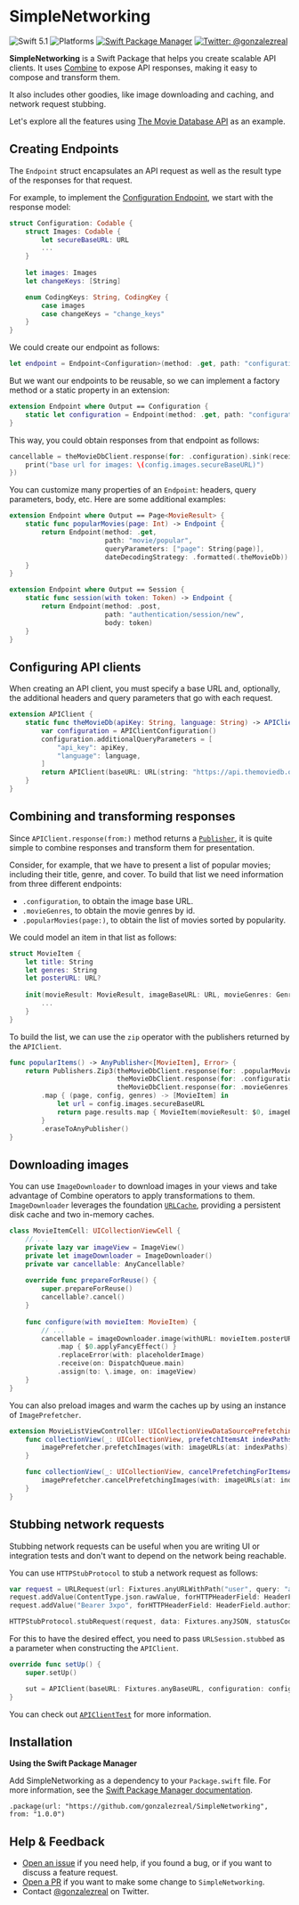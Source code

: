 # SimpleNetworking
![Swift 5.1](https://img.shields.io/badge/Swift-5.1-orange.svg)
![Platforms](https://img.shields.io/badge/platforms-iOS+tvOS+macOS-brightgreen.svg?style=flat)
[![Swift Package Manager](https://img.shields.io/badge/spm-compatible-brightgreen.svg?style=flat)](https://swift.org/package-manager)
[![Twitter: @gonzalezreal](https://img.shields.io/badge/twitter-@gonzalezreal-blue.svg?style=flat)](https://twitter.com/gonzalezreal)

**SimpleNetworking** is a Swift Package that helps you create scalable API clients. It uses [Combine](https://developer.apple.com/documentation/combine) to expose API responses, making it easy to compose and transform them.

It also includes other goodies, like image downloading and caching, and network request stubbing.

Let's explore all the features using [The Movie Database API](https://developers.themoviedb.org/3) as an example.

## Creating Endpoints
The `Endpoint` struct encapsulates an API request as well as the result type of the responses for that request.

For example, to implement the [Configuration Endpoint](https://developers.themoviedb.org/3/configuration/get-api-configuration), we start with the response model:

```Swift
struct Configuration: Codable {
    struct Images: Codable {
        let secureBaseURL: URL
        ...
    }
    
    let images: Images
    let changeKeys: [String]

    enum CodingKeys: String, CodingKey {
        case images
        case changeKeys = "change_keys"
    }
}
```

We could create our endpoint as follows:

```Swift
let endpoint = Endpoint<Configuration>(method: .get, path: "configuration")
```

But we want our endpoints to be reusable, so we can implement a factory method or a static property in an extension:

```Swift
extension Endpoint where Output == Configuration {
    static let configuration = Endpoint(method: .get, path: "configuration")
}
```

This way, you could obtain responses from that endpoint as follows:

```Swift
cancellable = theMovieDbClient.response(for: .configuration).sink(receiveValue: { config in
    print("base url for images: \(config.images.secureBaseURL)")
})
```

You can customize many properties of an `Endpoint`: headers, query parameters, body, etc. Here are some additional examples:

```Swift
extension Endpoint where Output == Page<MovieResult> {
    static func popularMovies(page: Int) -> Endpoint {
        return Endpoint(method: .get,
                        path: "movie/popular",
                        queryParameters: ["page": String(page)],
                        dateDecodingStrategy: .formatted(.theMovieDb))
    }
}

extension Endpoint where Output == Session {
    static func session(with token: Token) -> Endpoint {
        return Endpoint(method: .post,
                        path: "authentication/session/new",
                        body: token)
    }
}
```

## Configuring API clients
When creating an API client, you must specify a base URL and, optionally, the additional headers and query parameters that go with each request.

```Swift
extension APIClient {
    static func theMovieDb(apiKey: String, language: String) -> APIClient {
        var configuration = APIClientConfiguration()
        configuration.additionalQueryParameters = [
            "api_key": apiKey,
            "language": language,
        ]
        return APIClient(baseURL: URL(string: "https://api.themoviedb.org/3")!, configuration: configuration)
    }
}
```

## Combining and transforming responses
Since `APIClient.response(from:)` method returns a [`Publisher`](https://developer.apple.com/documentation/combine/publisher), it is quite simple to combine responses and transform them for presentation.

Consider, for example, that we have to present a list of popular movies; including their title, genre, and cover. To build that list we need information from three different endpoints:
* `.configuration`, to obtain the image base URL.
* `.movieGenres`, to obtain the movie genres by id.
* `.popularMovies(page:)`, to obtain the list of movies sorted by popularity.

We could model an item in that list as follows:

```Swift
struct MovieItem {
    let title: String
    let genres: String
    let posterURL: URL?
    
    init(movieResult: MovieResult, imageBaseURL: URL, movieGenres: GenreList) {
        ...
    }
}
```

To build the list, we can use the `zip` operator with the publishers returned by the `APIClient`.

```Swift
func popularItems() -> AnyPublisher<[MovieItem], Error> {
    return Publishers.Zip3(theMovieDbClient.response(for: .popularMovies(page: 1)),
                           theMovieDbClient.response(for: .configuration),
                           theMovieDbClient.response(for: .movieGenres))
        .map { (page, config, genres) -> [MovieItem] in
            let url = config.images.secureBaseURL
            return page.results.map { MovieItem(movieResult: $0, imageBaseURL: url, movieGenres: genres) }
        }
        .eraseToAnyPublisher()
}
```

## Downloading images
You can use `ImageDownloader` to download images in your views and take advantage of Combine operators to apply transformations to them. `ImageDownloader` leverages the foundation [`URLCache`](https://developer.apple.com/documentation/foundation/urlcache), providing a persistent disk cache and two in-memory caches.

```Swift
class MovieItemCell: UICollectionViewCell {
    // ...
    private lazy var imageView = ImageView()
    private let imageDownloader = ImageDownloader()
    private var cancellable: AnyCancellable?
    
    override func prepareForReuse() {
        super.prepareForReuse()
        cancellable?.cancel()
    }
    
    func configure(with movieItem: MovieItem) {
        // ...
        cancellable = imageDownloader.image(withURL: movieItem.posterURL)
            .map { $0.applyFancyEffect() }
            .replaceError(with: placeholderImage)
            .receive(on: DispatchQueue.main)
            .assign(to: \.image, on: imageView)
    }
}
```

You can also preload images and warm the caches up by using an instance of `ImagePrefetcher`.

```Swift
extension MovieListViewController: UICollectionViewDataSourcePrefetching {
    func collectionView(_: UICollectionView, prefetchItemsAt indexPaths: [IndexPath]) {
        imagePrefetcher.prefetchImages(with: imageURLs(at: indexPaths))
    }

    func collectionView(_: UICollectionView, cancelPrefetchingForItemsAt indexPaths: [IndexPath]) {
        imagePrefetcher.cancelPrefetchingImages(with: imageURLs(at: indexPaths))
    }
}
```

## Stubbing network requests
Stubbing network requests can be useful when you are writing UI or integration tests and don't want to depend on the network being reachable.

You can use `HTTPStubProtocol` to stub a network request as follows:

```Swift
var request = URLRequest(url: Fixtures.anyURLWithPath("user", query: "api_key=test"))
request.addValue(ContentType.json.rawValue, forHTTPHeaderField: HeaderField.accept.rawValue)
request.addValue("Bearer 3xpo", forHTTPHeaderField: HeaderField.authorization.rawValue)

HTTPStubProtocol.stubRequest(request, data: Fixtures.anyJSON, statusCode: 200)
```

For this to have the desired effect, you need to pass `URLSession.stubbed` as a parameter when constructing the `APIClient`.

```Swift
override func setUp() {
    super.setUp()

    sut = APIClient(baseURL: Fixtures.anyBaseURL, configuration: configuration, session: .stubbed)
}
```

You can check out [`APIClientTest`](Tests/SimpleNetworkingTests/APIClientTest.swift) for more information.

## Installation
**Using the Swift Package Manager**

Add SimpleNetworking as a dependency to your `Package.swift` file. For more information, see the [Swift Package Manager documentation](https://github.com/apple/swift-package-manager/tree/master/Documentation).

```
.package(url: "https://github.com/gonzalezreal/SimpleNetworking", from: "1.0.0")
```

## Help & Feedback
- [Open an issue](https://github.com/gonzalezreal/SimpleNetworking/issues/new) if you need help, if you found a bug, or if you want to discuss a feature request.
- [Open a PR](https://github.com/gonzalezreal/SimpleNetworking/pull/new/master) if you want to make some change to `SimpleNetworking`.
- Contact [@gonzalezreal](https://twitter.com/gonzalezreal) on Twitter.
